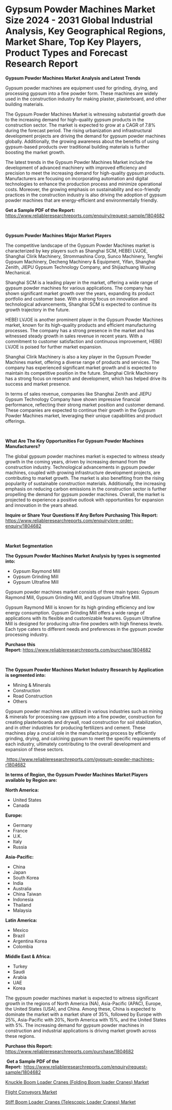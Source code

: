 <p><h1>Gypsum Powder Machines Market Size 2024 - 2031 Global Industrial Analysis, Key Geographical Regions, Market Share, Top Key Players, Product Types and Forecast Research Report</h1></p><p><strong>Gypsum Powder Machines Market Analysis and Latest Trends</strong></p>
<p><p>Gypsum powder machines are equipment used for grinding, drying, and processing gypsum into a fine powder form. These machines are widely used in the construction industry for making plaster, plasterboard, and other building materials.</p><p>The Gypsum Powder Machines Market is witnessing substantial growth due to the increasing demand for high-quality gypsum products in the construction sector. The market is expected to grow at a CAGR of 7.8% during the forecast period. The rising urbanization and infrastructural development projects are driving the demand for gypsum powder machines globally. Additionally, the growing awareness about the benefits of using gypsum-based products over traditional building materials is further boosting the market growth.</p><p>The latest trends in the Gypsum Powder Machines Market include the development of advanced machinery with improved efficiency and precision to meet the increasing demand for high-quality gypsum products. Manufacturers are focusing on incorporating automation and digital technologies to enhance the production process and minimize operational costs. Moreover, the growing emphasis on sustainability and eco-friendly practices in the construction industry is also driving the adoption of gypsum powder machines that are energy-efficient and environmentally friendly.</p></p>
<p><strong>Get a Sample PDF of the Report:&nbsp;</strong> <a href="https://www.reliableresearchreports.com/enquiry/request-sample/1804682">https://www.reliableresearchreports.com/enquiry/request-sample/1804682</a></p>
<p>&nbsp;</p>
<p><strong>Gypsum Powder Machines Major Market Players</strong></p>
<p><p>The competitive landscape of the Gypsum Powder Machines market is characterized by key players such as Shanghai SCM, HEBEI LVJOE, Shanghai Clirik Machinery, Strommashina Corp, Sunco Machinery, Tengfei Gypsum Machinery, Decheng Machinery & Equipment, Yifan, Shanghai Zenith, JIEPU Gypsum Technology Company, and Shijiazhuang Wuxing Mechanical.</p><p>Shanghai SCM is a leading player in the market, offering a wide range of gypsum powder machines for various applications. The company has shown significant market growth over the years, expanding its product portfolio and customer base. With a strong focus on innovation and technological advancements, Shanghai SCM is expected to continue its growth trajectory in the future.</p><p>HEBEI LVJOE is another prominent player in the Gypsum Powder Machines market, known for its high-quality products and efficient manufacturing processes. The company has a strong presence in the market and has witnessed steady growth in sales revenue in recent years. With a commitment to customer satisfaction and continuous improvement, HEBEI LVJOE is poised for further market expansion.</p><p>Shanghai Clirik Machinery is also a key player in the Gypsum Powder Machines market, offering a diverse range of products and services. The company has experienced significant market growth and is expected to maintain its competitive position in the future. Shanghai Clirik Machinery has a strong focus on research and development, which has helped drive its success and market presence.</p><p>In terms of sales revenue, companies like Shanghai Zenith and JIEPU Gypsum Technology Company have shown impressive financial performance, reflecting their strong market position and customer demand. These companies are expected to continue their growth in the Gypsum Powder Machines market, leveraging their unique capabilities and product offerings.</p></p>
<p>&nbsp;</p>
<p><strong>What Are The Key Opportunities For Gypsum Powder Machines Manufacturers?</strong></p>
<p><p>The global gypsum powder machines market is expected to witness steady growth in the coming years, driven by increasing demand from the construction industry. Technological advancements in gypsum powder machines, coupled with growing infrastructure development projects, are contributing to market growth. The market is also benefiting from the rising popularity of sustainable construction materials. Additionally, the increasing emphasis on reducing carbon emissions in the construction sector is further propelling the demand for gypsum powder machines. Overall, the market is projected to experience a positive outlook with opportunities for expansion and innovation in the years ahead.</p></p>
<p><strong>Inquire or Share Your Questions If Any Before Purchasing This Report:</strong> <a href="https://www.reliableresearchreports.com/enquiry/pre-order-enquiry/1804682">https://www.reliableresearchreports.com/enquiry/pre-order-enquiry/1804682</a></p>
<p>&nbsp;</p>
<p><strong>Market Segmentation</strong></p>
<p><strong>The Gypsum Powder Machines Market Analysis by types is segmented into:</strong></p>
<p><ul><li>Gypsum Raymond Mill</li><li>Gypsum Grinding Mill</li><li>Gypsum Ultrafine Mill</li></ul></p>
<p><p>Gypsum powder machines market consists of three main types: Gypsum Raymond Mill, Gypsum Grinding Mill, and Gypsum Ultrafine Mill. </p><p>Gypsum Raymond Mill is known for its high grinding efficiency and low energy consumption. Gypsum Grinding Mill offers a wide range of applications with its flexible and customizable features. Gypsum Ultrafine Mill is designed for producing ultra-fine powders with high fineness levels. Each type caters to different needs and preferences in the gypsum powder processing industry.</p></p>
<p><strong>Purchase this Report:&nbsp;</strong><a href="https://www.reliableresearchreports.com/purchase/1804682">https://www.reliableresearchreports.com/purchase/1804682</a></p>
<p>&nbsp;</p>
<p><strong>The Gypsum Powder Machines Market Industry Research by Application is segmented into:</strong></p>
<p><ul><li>Mining & Minerals</li><li>Construction</li><li>Road Construction</li><li>Others</li></ul></p>
<p><p>Gypsum powder machines are utilized in various industries such as mining & minerals for processing raw gypsum into a fine powder, construction for creating plasterboards and drywall, road construction for soil stabilization, and in other industries for producing fertilizers and cement. These machines play a crucial role in the manufacturing process by efficiently grinding, drying, and calcining gypsum to meet the specific requirements of each industry, ultimately contributing to the overall development and expansion of these sectors.</p></p>
<p><a href="https://www.reliableresearchreports.com/gypsum-powder-machines-r1804682">&nbsp;https://www.reliableresearchreports.com/gypsum-powder-machines-r1804682</a></p>
<p><strong>In terms of Region, the Gypsum Powder Machines Market Players available by Region are:</strong></p>
<p>
    <p> <strong> North America: </strong>
        <ul>
            <li>United States</li>
            <li>Canada</li>
        </ul>
        </p> 
    <p> <strong> Europe: </strong>
        <ul>
            <li>Germany</li>
            <li>France</li>
            <li>U.K.</li>
            <li>Italy</li>
            <li>Russia</li>
        </ul>
        </p> 
    <p> <strong> Asia-Pacific: </strong>
        <ul>
            <li>China</li>
            <li>Japan</li>
            <li>South Korea</li>
            <li>India</li>
            <li>Australia</li>
            <li>China Taiwan</li>
            <li>Indonesia</li>
            <li>Thailand</li>
            <li>Malaysia</li>
        </ul>
        </p> 
    <p> <strong> Latin America: </strong>
        <ul>
            <li>Mexico</li>
            <li>Brazil</li>
            <li>Argentina Korea</li>
            <li>Colombia</li>
        </ul>
        </p> 
    <p> <strong> Middle East & Africa: </strong>
        <ul>
            <li>Turkey</li>
            <li>Saudi</li>
            <li>Arabia</li>
            <li>UAE</li>
            <li>Korea</li>
        </ul>
    </p>
    </p>
<p><p>The gypsum powder machines market is expected to witness significant growth in the regions of North America (NA), Asia-Pacific (APAC), Europe, the United States (USA), and China. Among these, China is expected to dominate the market with a market share of 35%, followed by Europe with 25%, Asia-Pacific with 20%, North America with 15%, and the United States with 5%. The increasing demand for gypsum powder machines in construction and industrial applications is driving market growth across these regions.</p></p>
<p><strong>Purchase this Report: </strong><a href="https://www.reliableresearchreports.com/purchase/1804682">https://www.reliableresearchreports.com/purchase/1804682</a></p>
<p>&nbsp;<strong>Get a Sample PDF of the Report:&nbsp;&nbsp;</strong><a href="https://www.reliableresearchreports.com/enquiry/request-sample/1804682">https://www.reliableresearchreports.com/enquiry/request-sample/1804682</a></p>
<p><strong></strong></p>
<p><p><a href="https://view.publitas.com/reportprime-1/knuckle-boom-loader-cranes-folding-boom-loader-cranes-industry-analysis-report-its-market-size-share-trends-by-application-region-competitive-strategies-2024-2031/">Knuckle Boom Loader Cranes (Folding Boom loader Cranes) Market</a></p><p><a href="https://github.com/btwcqfvq34/Market-Research-Report-List-1/blob/main/flight-conveyors-market.md">Flight Conveyors Market</a></p><p><a href="https://view.publitas.com/reportprime-1/stiff-boom-loader-cranes-telescopic-loader-cranes-market-size-share-analysis-growth-trends-forecast-2024-2031/">Stiff Boom Loader Cranes (Telescopic Loader Cranes) Market</a></p></p>
